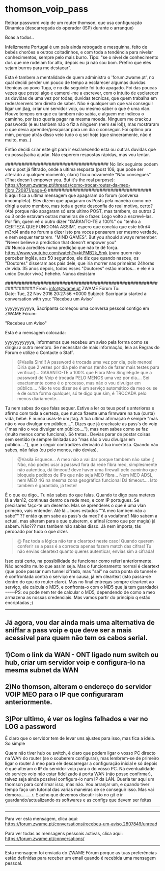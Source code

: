 # thomson_voip_pass
Retirar password voip de um router thomson, que usa configuração Dinamica (descarregada do operador (ISP) durante o arranque)

Boas a todos..

Infelizmente Portugal é um país ainda retrogado e mesquinha, feito de bebés chorões e outros coitadinhos,
e com toda a tendência para nivelar conhecimentos, sempre pelo mais burro. Tipo: "se o nivel de conhecimento
dos que me rodeiam for alto, depois eu já não sou bom. Prefiro que eles sejam burros para me destacar".

Esta é tambem a mentalidade de quem administra o 'forum.zwame.pt', no qual decidi perder um pouco de tempo a esclarecer algumas duvidas técnicas ao povo Tuga, e no dia seguinte foi tudo apagado. Foi das poucas vezes que postei algo e esmerei-me a escrever, com o intuito de esclarecer as duvidas de uma vez por todas; duvidas tecnicas, que quem trabalha em redes/servers tem direito de saber. Não é qualquer um que vai conseguir ligar um jtag, criar um servidor voip, ou mesmo saber o que é uma vlan. Houve tempos em que eu tambem não sabia, e alguem me indicou o caminho, por isso queria pagar na mesma moeda. Ninguem me crackou passwords (e eu tambem não o fiz a ninguem (nem sei lol)), mas mostraram o que devia aprender/pesquisar para um dia o conseguir. Foi optimo pra mim, porque atrás disso veio tudo o q sei hoje (que sinceramente, não é muito, mas..)

Então decidi criar este git para ir esclarecendo esta ou outras duvidas que eu possa|saiba ajudar. Não esperem respostas rápidas, mas vou tentar. 

######################################
No link seguinte podem ver o post já filtrado, onde a ultima resposta (post 106, que pode ser alterado a qualquer momento, claro) ficou novamente "Não consegues" (That doesn't empower you. But it's the real purpose):
https://forum.zwame.pt/threads/como-trocar-router-da-meo-fibra.720871/page-6
######################################
<br>
E aqui fica a ultima mensagem que apagaram do forum (conversa imcompleta). Eles dizem que apagaram os Posts pela maneira como me dirigi a outro membro, mas toda a gente desconfia do real motivo, certo? (Até porque não apagaram só este ultimo POST, mas tambem, os outros 2 ou 3 onde estavam outras maneiras de o fazer. Logo volto a escrevê-las. Por fim, quem vê o outro dizer "GARANTO-TE a 100%" ou "tenho a CERTEZA QUE FUNCIONA ASSIM", espero que conclúa que este b0rd4 m3rd4 anda no forum a dizer isto pra voces pensarem ser mesmo verdade, e nem sequer tentarem. "MIND GAMES". But you should always remember:<br>
    "Never believe a prediction that doesn't empower you"                  <br>  ## Nunca acredites numa predição que não te dê força. <br>
      https://www.youtube.com/watch?v=ktPMB2k_5mk (para quem não perceber inglês, aos 50 segundos, ele diz que quando nasceu, os "Doutores" disseram aos pais dele, que iria morrer nas primeiras 24horas de vida. 35 anos depois, todos esses "Doutores" estão mortos... e ele é o unico Doutor vivo.) hehehe. Nunca desistam
<br>

###################################################################
From: info@zwame.pt ZWAME Fórum 
To:  
Date: Tue, 22 Nov 2016 20:27:56 +0000 
Subject: Sacripanta started a conversation with you: "Recebeu um Aviso" 
 
yyyyyyyyyyya, Sacripanta começou uma conversa pessoal contigo em ZWAME Fórum:

"Recebeu um Aviso"

Esta é a mensagem colocada:

yyyyyyyyyyya, informamos que recebeu um aviso pela forma como se dirigiu a outro membro.
Se necessitar de mais informação, leia as Regras do Fórum e utilize o Contacte o Staff.


>@Vasila
> Sim!!! A password é trocada uma vez por dia, pelo menos! Diria que 2 vezes por dia pelo menos (tenho de fazer mais testes para verificar)... GARANTO-TE a 100% que Fibra Meo SingleEgde que a password de Voip é trocada PELO MENOS uma vez por dia.... Sei exactamente como é o processo, mas não o vou divulgar em público.... Não te vou dizer se é um serviço automático da meo ou se é de outra forma qualquer, só te digo que sim, é TROCADA pelo menos diariamente...

Tu nem sabes do que falas sequer. Estive a ler os teus post's anteriores e afirmo com toda a certeza, que nunca fizeste uma firmware na tua (curta) vida, bébé. E nunca usas-te um jtag. A tua ultima afirmação é sempre "mas não o vou divulgar em público....". Dizes que já crackaste as pass's do voip ("mas não o vou divulgar em público...."), mas nem sabes como se faz (muito menos como funciona). Só tretas..
Devias parar de postar coisas sem sentido (e sempre limitadas ao "mas não o vou divulgar em público...."), que a seguir contradizes derivado á tua incerteza. Quando não sabes, não falas (ou pelo menos, não devias).

>@Vasila
> Esquece... A meo não a vai dar porque também não sabe ;)
> Não, não podes usar a passwd fora da rede fibra meo, simplesmente não autentica, dá timeout! deve haver uma firewall pelo caminho que bloqueia pedidos de IPs que não seja MEO fibra... Nem MEO ADSL, nem MEO 4G na mesma zona geográfica funciona! Dá timeout.... Isto também é garantido, já testei!

É o que eu digo.. Tu não sabes do que falas. Quando te digo para meteres lá a vlan12, continuas dentro da rede meo, e com IP portugues. Se precisares faço-te um desenho. Mas se aprenderes o que é uma vlan primeiro, vais entender. Até lá... bons estudos
""A meo tambem não a sabe"" ?? então quem sabe as pass's da meo? é a vodafone? Não sabem a actual, mas alteram para a que quiserem, e afinal (como que por magia) já sabem. Não???  mas tambem não sabias disso. Já nem importa, tás perdoado por tudo o que dizes



>@
>Faz toda a lógica não ter a cleartext neste caso!
> Quando querem conferir se a pass é a correcta apenas fazem match das cifras!
> Tu não envias cleartext quanto queres autenticar, envias sim a cifrada!

Isso está certo, na possibilidade de funcionar como referi anteriormente. Não acredito muito que assim seja.
Mas o funcionamento normal é cleartext (que pode passar num tunnel cifrado, mas "sai" na outra ponta do tunnel e é confrontada contra o serviço em causa, já em cleartext (isto passa-se dentro do cpu do router claro). Mas no final entregas sempre cleartext ao serviço, ele calcula o MD5, e confronta-o com o MD5 que já tem guardado)     -----PS: ou pode nem ter de calcular o MD5, dependendo de como a meo armazena as nossas credenciais. Mas vamos partir do principio q estão encriptadas ;)


----------
Já agora, vou dar ainda mais uma alternativa de sniffar a pass voip e que deve ser a mais acessivel para quem não tem os cabos serial. <br>
----------
1)Com o link da WAN - ONT ligado num switch ou hub, criar um servidor voip e configura-lo na mesma subnet da WAN<br>
----------
2)No thomson, alteram o endereço do servidor VOIP MEO para o IP que configuraram anteriormente.<br>
----------
3)Por ultimo, é ver os logins falhados e ver no LOG a password<br>
----------

É claro que o servidor tem de levar uns ajustes para isso, mas fica a ideia. So simple

Quem não tiver hub ou switch, é claro que podem ligar o vosso PC directo na WAN do router (se o souberem configurar), mas lembrem-se de primeiro ligar o router á meo para ele descarregar a configuração inicial e só depois é que alteram o IP do servidor voip para o do vosso PC. Na eventualidade do serviço voip não estar fidelizado á porta WAN (não posso confirmar), talvez seja ainda possivel configura-lo num IP da LAN. Queria ter aqui um thomson para confirmar isso, mas não. Vou arranjar um, e quando tiver tempo faço um tutorial das varias maneiras de se conseguir isso. Mas vai demora.........r.
E acho que devemos discutir isto no git e ir guardando/actualizando os softwares e as configs que devem ser feitas




----------
----------------------------------------------------------------------

Para ver esta mensagem, clica aqui:
https://forum.zwame.pt/conversations/recebeu-um-aviso.2807849/unread

Para ver todas as mensagens pessoais activas, clica aqui:
https://forum.zwame.pt/conversations/

----------------------------------------------------------------------

Esta mensagem foi enviada do ZWAME Fórum porque as tuas preferências estão definidas para receber um email quando é recebida uma mensagem pessoal.
